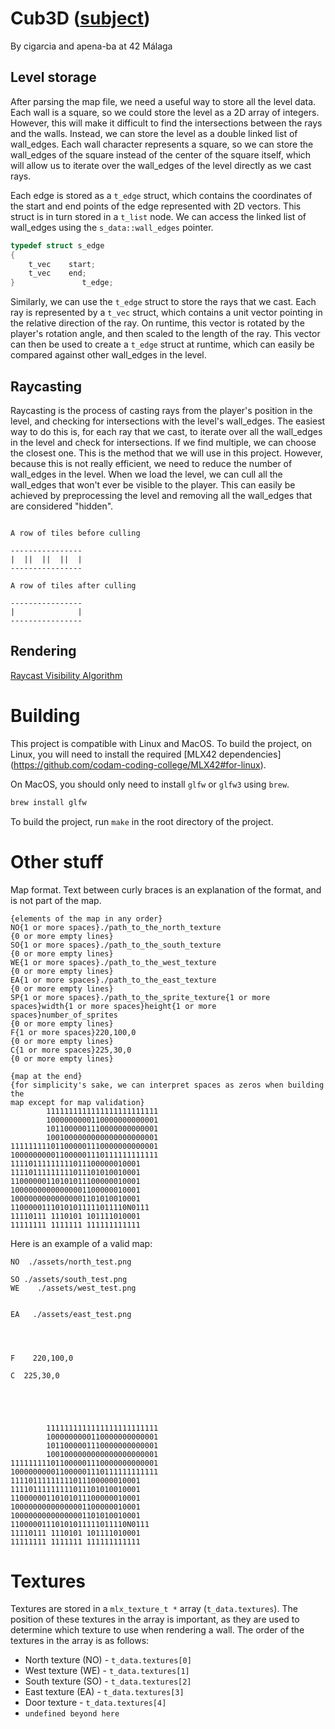
# Cub3D ([subject](en.subject.cub3d.pdf))

By cigarcia and apena-ba at 42 Málaga

## Level storage

After parsing the map file, we need a useful way to store all the level data.
Each wall is a square, so we could store the level as a 2D array of integers.
However, this will make it difficult to find the intersections between the rays
and the walls. Instead, we can store the level as a double linked list of wall_edges.
Each wall character represents a square, so we can store the wall_edges of the square
instead of the center of the square itself, which will allow us to iterate over
the wall_edges of the level directly as we cast rays.

Each edge is stored as a `t_edge` struct, which contains the coordinates of the
start and end points of the edge represented with 2D vectors. This struct is in turn stored in a `t_list` node.
We can access the linked list of wall_edges using the `s_data::wall_edges` pointer.

```c
typedef struct s_edge
{
    t_vec    start;
    t_vec    end;
}               t_edge;
```

Similarly, we can use the `t_edge` struct to store the rays that we cast. Each
ray is represented by a `t_vec` struct, which contains a unit vector pointing in the
relative direction of the ray. On runtime, this vector is rotated by the player's
rotation angle, and then scaled to the length of the ray. This vector can then be used
to create a `t_edge` struct at runtime, which can easily be compared against other wall_edges
in the level.

## Raycasting

Raycasting is the process of casting rays from the player's position in the level, and
checking for intersections with the level's wall_edges. The easiest way to do this is, for each
ray that we cast, to iterate over all the wall_edges in the level and check for intersections. If we
find multiple, we can choose the closest one. This is the method that we will use in this project.
However, because this is not really efficient, we need to reduce the number of wall_edges in the level.
When we load the level, we can cull all the wall_edges that won't ever be visible to the player. This 
can easily be achieved by preprocessing the level and removing all the wall_edges that are considered "hidden".

```

A row of tiles before culling

----------------
|  ||  ||  ||  |
----------------

A row of tiles after culling

----------------
|              |
----------------

```

## Rendering

[Raycast Visibility Algorithm](https://lodev.org/cgtutor/raycasting.html#RayCastingVisibilityAlgorithm)

# Building

This project is compatible with Linux and MacOS. To build the project, on 
Linux, you will need to install the required [MLX42 dependencies]
(https://github.com/codam-coding-college/MLX42#for-linux).

On MacOS, you should only need to install `glfw` or `glfw3` using `brew`.

```bash
brew install glfw
```

To build the project, run `make` in the root directory of the project.

# Other stuff

Map format. Text between curly braces is an explanation of the format, and is not part of the map.

```
{elements of the map in any order}
NO{1 or more spaces}./path_to_the_north_texture
{0 or more empty lines}
SO{1 or more spaces}./path_to_the_south_texture
{0 or more empty lines}
WE{1 or more spaces}./path_to_the_west_texture
{0 or more empty lines}
EA{1 or more spaces}./path_to_the_east_texture
{0 or more empty lines}
SP{1 or more spaces}./path_to_the_sprite_texture{1 or more spaces}width{1 or more spaces}height{1 or more spaces}number_of_sprites
{0 or more empty lines}
F{1 or more spaces}220,100,0
{0 or more empty lines}
C{1 or more spaces}225,30,0
{0 or more empty lines}

{map at the end}
{for simplicity's sake, we can interpret spaces as zeros when building the 
map except for map validation}
        1111111111111111111111111
        1000000000110000000000001
        1011000001110000000000001
        1001000000000000000000001
111111111011000001110000000000001
100000000011000001110111111111111
11110111111111011100000010001
11110111111111011101010010001
11000000110101011100000010001
10000000000000001100000010001
10000000000000001101010010001
11000001110101011111011110N0111
11110111 1110101 101111010001
11111111 1111111 111111111111
```

Here is an example of a valid map:

```
NO  ./assets/north_test.png

SO ./assets/south_test.png
WE    ./assets/west_test.png


EA   ./assets/east_test.png




F    220,100,0

C  225,30,0





        1111111111111111111111111
        1000000000110000000000001
        1011000001110000000000001
        1001000000000000000000001
111111111011000001110000000000001
100000000011000001110111111111111
11110111111111011100000010001
11110111111111011101010010001
11000000110101011100000010001
10000000000000001100000010001
10000000000000001101010010001
11000001110101011111011110N0111
11110111 1110101 101111010001
11111111 1111111 111111111111
```

# Textures

Textures are stored in a `mlx_texture_t *` array (`t_data.textures`). The position of these textures in the array is important, as they are used to determine which texture to use when rendering a wall. The order of the textures in the array is as follows:

- North texture (NO) - `t_data.textures[0]`
- West texture (WE)  - `t_data.textures[1]`
- South texture (SO) - `t_data.textures[2]`
- East texture (EA)  - `t_data.textures[3]`
- Door texture       - `t_data.textures[4]`
- `undefined beyond here`
